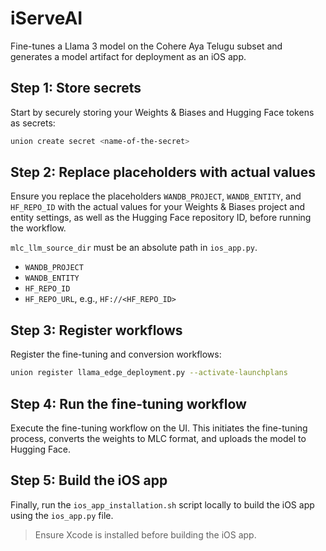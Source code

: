 # iServeAI

Fine-tunes a Llama 3 model on the Cohere Aya Telugu subset and generates a model artifact for deployment as an iOS app.

## Step 1: Store secrets

Start by securely storing your Weights & Biases and Hugging Face tokens as secrets:

```bash
union create secret <name-of-the-secret>
```

## Step 2: Replace placeholders with actual values

Ensure you replace the placeholders `WANDB_PROJECT`, `WANDB_ENTITY`, and `HF_REPO_ID` with the actual values for your Weights & Biases project and entity settings, as well as the Hugging Face repository ID, before running the workflow.

`mlc_llm_source_dir` must be an absolute path in `ios_app.py`.

- `WANDB_PROJECT`
- `WANDB_ENTITY`
- `HF_REPO_ID`
- `HF_REPO_URL`, e.g., `HF://<HF_REPO_ID>`

## Step 3: Register workflows

Register the fine-tuning and conversion workflows:

```bash
union register llama_edge_deployment.py --activate-launchplans
```

## Step 4: Run the fine-tuning workflow

Execute the fine-tuning workflow on the UI.
This initiates the fine-tuning process, converts the weights to MLC format, and uploads the model to Hugging Face.

## Step 5: Build the iOS app

Finally, run the `ios_app_installation.sh` script locally to build the iOS app using the `ios_app.py` file.

> Ensure Xcode is installed before building the iOS app.
